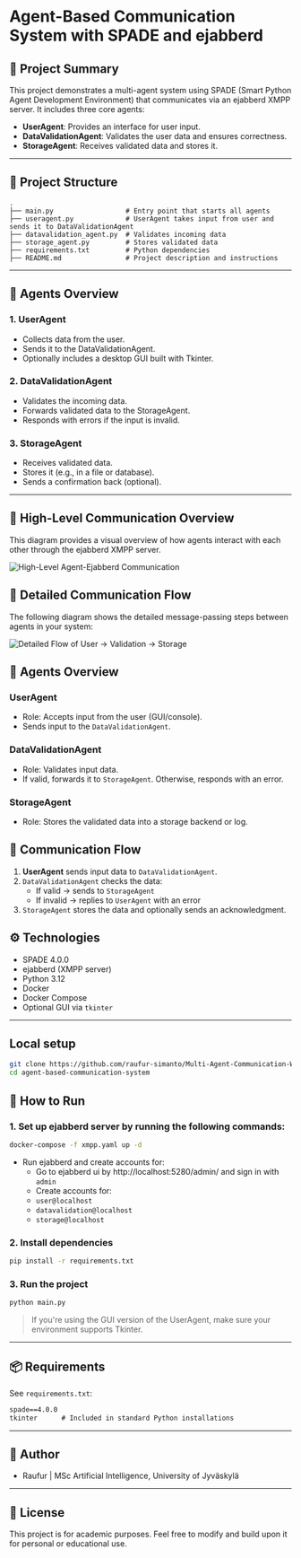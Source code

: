 
# Agent-Based Communication System with SPADE and ejabberd

## 📌 Project Summary

This project demonstrates a multi-agent system using SPADE (Smart Python Agent Development Environment) that communicates via an ejabberd XMPP server. It includes three core agents:

- **UserAgent**: Provides an interface for user input.
- **DataValidationAgent**: Validates the user data and ensures correctness.
- **StorageAgent**: Receives validated data and stores it.

---

## 📌 Project Structure

```plaintext
.
├── main.py                  # Entry point that starts all agents
├── useragent.py             # UserAgent takes input from user and sends it to DataValidationAgent
├── datavalidation_agent.py  # Validates incoming data
├── storage_agent.py         # Stores validated data
├── requirements.txt         # Python dependencies
├── README.md                # Project description and instructions
````

---

## 👥 Agents Overview

### 1. **UserAgent**

* Collects data from the user.
* Sends it to the DataValidationAgent.
* Optionally includes a desktop GUI built with Tkinter.

### 2. **DataValidationAgent**

* Validates the incoming data.
* Forwards validated data to the StorageAgent.
* Responds with errors if the input is invalid.

### 3. **StorageAgent**

* Receives validated data.
* Stores it (e.g., in a file or database).
* Sends a confirmation back (optional).

---

## 🧭 High-Level Communication Overview

This diagram provides a visual overview of how agents interact with each other through the ejabberd XMPP server.

![High-Level Agent-Ejabberd Communication](./docs/images/agent_ejabberd_overview.png)

## 🔁 Detailed Communication Flow

The following diagram shows the detailed message-passing steps between agents in your system:

![Detailed Flow of User → Validation → Storage](./docs/images/detailed_flow.png)

## 👥 Agents Overview

### UserAgent
- Role: Accepts input from the user (GUI/console).
- Sends input to the `DataValidationAgent`.

### DataValidationAgent
- Role: Validates input data.
- If valid, forwards it to `StorageAgent`. Otherwise, responds with an error.

### StorageAgent
- Role: Stores the validated data into a storage backend or log.

## 📡 Communication Flow

1. **UserAgent** sends input data to `DataValidationAgent`.
2. `DataValidationAgent` checks the data:
   - If valid → sends to `StorageAgent`
   - If invalid → replies to `UserAgent` with an error
3. `StorageAgent` stores the data and optionally sends an acknowledgment.

## ⚙️ Technologies

- SPADE 4.0.0
- ejabberd (XMPP server)
- Python 3.12
- Docker
- Docker Compose
- Optional GUI via `tkinter`

---

## Local setup
```bash
git clone https://github.com/raufur-simanto/Multi-Agent-Communication-With-SPADE.git
cd agent-based-communication-system
```
## 🚀 How to Run

### 1. Set up ejabberd server by running the following commands:
```bash
docker-compose -f xmpp.yaml up -d
```

* Run ejabberd and create accounts for:
  * Go to ejabberd ui by http://localhost:5280/admin/ and sign in with `admin`
  * Create accounts for:
  * `user@localhost`
  * `datavalidation@localhost`
  * `storage@localhost`

### 2. Install dependencies

```bash
pip install -r requirements.txt
```

### 3. Run the project

```bash
python main.py
```

> If you're using the GUI version of the UserAgent, make sure your environment supports Tkinter.

---

## 📦 Requirements

See `requirements.txt`:

```txt
spade==4.0.0
tkinter      # Included in standard Python installations
```

---

## 📝 Author

* Raufur | MSc Artificial Intelligence, University of Jyväskylä

---

## 📄 License

This project is for academic purposes. Feel free to modify and build upon it for personal or educational use.

```
